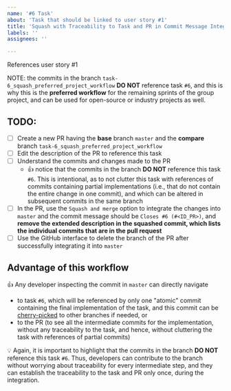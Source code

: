 ```yaml
---
name: '#6 Task'
about: 'Task that should be linked to user story #1'
title: 'Squash with Traceability to Task and PR in Commit Message Integration Strategy, without Any Commits in the Branch Referencing the Task'
labels: ''
assignees: ''

---
```


References user story #1

NOTE: the commits in the branch `task-6_squash_preferred_project_workflow` **DO NOT** reference task `#6`, and this is why this is the **preferred workflow** for the remaining sprints of the group project, and can be used for open-source or industry projects as well.

## TODO:
- [ ] Create a new PR having the **base** branch `master` and the **compare** branch `task-6_squash_preferred_project_workflow`
- [ ] Edit the description of the PR to reference this task
- [ ] Understand the commits and changes made to the PR
    - :thumbsup: notice that the commits in the branch **DO NOT** reference this task `#6`. This is intentional, as to not clutter this task with references of commits containing partial implementations (i.e., that do not contain the entire change in one commit), and which can be altered in subsequent commits in the same branch
- [ ] In the PR, use the `Squash and merge` option to integrate the changes into `master` and the commit message should be `Closes #6 (#<ID_PR>)`, and **remove the extended description in the squashed commit, which lists the individual commits that are in the pull request**
- [ ] Use the GitHub interface to delete the branch of the PR after successfully integrating it into `master`

## Advantage of this workflow
:thumbsup: Any developer inspecting the commit in `master` can directly navigate
- to task `#6`, which will be referenced by only one "atomic" commit containing the final implementation of the task, and this commit can be [cherry-picked](https://git-scm.com/docs/git-cherry-pick) to other branches if needed, or
- to the PR (to see all the intermediate commits for the implementation, without any traceability to the task, and hence, without cluttering the task with references of partial commits)

:bulb: Again, it is important to highlight that the commits in the branch **DO NOT** reference this task `#6`. Thus, developers can contribute to the branch without worrying about traceability for every intermediate step, and they can establish the traceability to the task and PR only once, during the integration.
